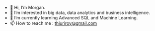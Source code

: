 - 👋 Hi, I’m Morgan.
- 👀 I’m interested in big data, data analytics and business intelligence.
- 🌱 I’m currently learning Advanced SQL and Machine Learning.
- 📫 How to reach me : thiuriroy@gmail.com


<!---
mrthiuri/mrthiuri is a ✨ special ✨ repository because its `README.md` (this file) appears on your GitHub profile.
You can click the Preview link to take a look at your changes.
--->

